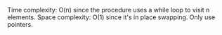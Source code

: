 Time complexity: O(n) since the procedure uses a while loop to visit n elements.
Space complexity: O(1) since it's in place swapping. Only use pointers.